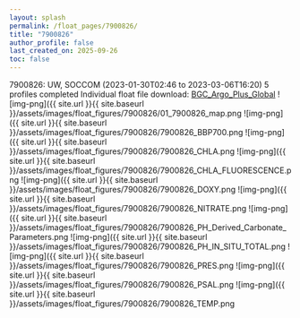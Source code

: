 ```yaml
---
layout: splash
permalink: /float_pages/7900826/
title: "7900826"
author_profile: false
last_created_on: 2025-09-26
toc: false
---
```

 
7900826: UW, SOCCOM (2023-01-30T02:46 to 2023-03-06T16:20)
5 profiles completed
Individual float file download: [BGC_Argo_Plus_Global](https://ftp.soest.hawaii.edu/bgc_argo_plus/Individual_Floats/outliers_removed/7900826_Sprof_processed.nc)
![img-png]({{ site.url }}{{ site.baseurl }}/assets/images/float_figures/7900826/01_7900826_map.png
![img-png]({{ site.url }}{{ site.baseurl }}/assets/images/float_figures/7900826/7900826_BBP700.png
![img-png]({{ site.url }}{{ site.baseurl }}/assets/images/float_figures/7900826/7900826_CHLA.png
![img-png]({{ site.url }}{{ site.baseurl }}/assets/images/float_figures/7900826/7900826_CHLA_FLUORESCENCE.png
![img-png]({{ site.url }}{{ site.baseurl }}/assets/images/float_figures/7900826/7900826_DOXY.png
![img-png]({{ site.url }}{{ site.baseurl }}/assets/images/float_figures/7900826/7900826_NITRATE.png
![img-png]({{ site.url }}{{ site.baseurl }}/assets/images/float_figures/7900826/7900826_PH_Derived_Carbonate_Parameters.png
![img-png]({{ site.url }}{{ site.baseurl }}/assets/images/float_figures/7900826/7900826_PH_IN_SITU_TOTAL.png
![img-png]({{ site.url }}{{ site.baseurl }}/assets/images/float_figures/7900826/7900826_PRES.png
![img-png]({{ site.url }}{{ site.baseurl }}/assets/images/float_figures/7900826/7900826_PSAL.png
![img-png]({{ site.url }}{{ site.baseurl }}/assets/images/float_figures/7900826/7900826_TEMP.png
